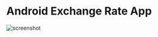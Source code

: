 # Android Exchange Rate App

![screenshot](https://user-images.githubusercontent.com/53468807/64403138-12352000-d0aa-11e9-88fe-3086d4eef975.jpg)
